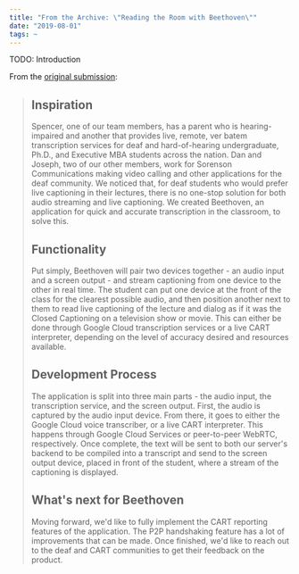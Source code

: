 ```yaml
---
title: "From the Archive: \"Reading the Room with Beethoven\""
date: "2019-08-01"
tags: ~
---
```


TODO: Introduction

From the [original submission](https://devpost.com/software/beethoven-t9ud86):

> ## Inspiration
>
> Spencer, one of our team members, has a parent who is hearing-impaired and another that provides live, remote, ver batem transcription services for deaf and hard-of-hearing undergraduate, Ph.D., and Executive MBA students across the nation. Dan and Joseph, two of our other members, work for Sorenson Communications making video calling and other applications for the deaf community. We noticed that, for deaf students who would prefer live captioning in their lectures, there is no one-stop solution for both audio streaming and live captioning. We created Beethoven, an application for quick and accurate transcription in the classroom, to solve this.
>
> ## Functionality
>
> Put simply, Beethoven will pair two devices together - an audio input and a screen output - and stream captioning from one device to the other in real time. The student can put one device at the front of the class for the clearest possible audio, and then position another next to them to read live captioning of the lecture and dialog as if it was the Closed Captioning on a television show or movie. This can either be done through Google Cloud transcription services or a live CART interpreter, depending on the level of accuracy desired and resources available.
>
> ## Development Process
>
> The application is split into three main parts - the audio input, the transcription service, and the screen output. First, the audio is captured by the audio input device. From there, it goes to either the Google Cloud voice transcriber, or a live CART interpreter. This happens through Google Cloud Services or peer-to-peer WebRTC, respectively. Once complete, the text will be sent to both our server's backend to be compiled into a transcript and send to the screen output device, placed in front of the student, where a stream of the captioning is displayed.
>
> ## What's next for Beethoven
>
> Moving forward, we'd like to fully implement the CART reporting features of the application. The P2P handshaking feature has a lot of improvements that can be made. Once finished, we'd like to reach out to the deaf and CART communities to get their feedback on the product.
